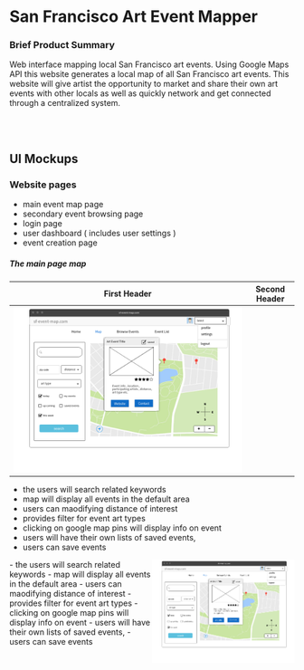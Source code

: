 # San Francisco Art Event Mapper

### Brief Product Summary
Web interface mapping local San Francisco art events. Using Google Maps API this website generates a local map of all San Francisco art events. This website will give artist the opportunity to market and share their own art events with other locals as well as quickly network and get connected through a centralized system.

<br><br>

## UI Mockups
### Website pages

* main event map page
* secondary event browsing page 
* login page
* user dashboard ( includes user settings )
* event creation page


##### The main page map





First Header | Second Header
------------ | -------------
![mockup](https://github.com/GandalfGrey123/sf-art-mapper/blob/master/read-me-docs/ui-mockup.png) | <div>
- the users will search related keywords
- map will display all events in the default area
- users can maodifying distance of interest
- provides filter for event art types 
- clicking on google map pins will display info on event
- users will have their own lists of saved events, 
- users can save events
</div>

<img src="https://github.com/GandalfGrey123/sf-art-mapper/blob/master/read-me-docs/ui-mockup.png" align=right width=50%>
- the users will search related keywords
- map will display all events in the default area
- users can maodifying distance of interest
- provides filter for event art types 
- clicking on google map pins will display info on event
- users will have their own lists of saved events, 
- users can save events
